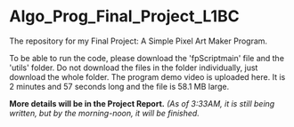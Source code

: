 # Algo_Prog_Final_Project_L1BC

The repository for my Final Project: A Simple Pixel Art Maker Program.

To be able to run the code, please download the 'fpScriptmain' file and the 'utils' folder. Do not download the files in the folder individually, just download the whole folder.
The program demo video is uploaded here. It is 2 minutes and 57 seconds long and the file is 58.1 MB large.

**More details will be in the Project Report.** *(As of 3:33AM, it is still being written, but by the morning-noon, it will be finished.*
